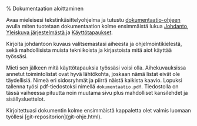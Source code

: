 % Dokumentaation aloittaminen
<!-- order: 5 -->

Avaa mieleisesi tekstinkäsittelyohjelma ja tutustu
[dokumentaatio-ohjeen]({{rootdir}}dokumentaatio-ohje.html) avulla miten tuotetaan dokumentaation kolme ensimmäistä lukua 
[Johdanto]({{rootdir}}dokumentaatio-ohje.html#johdanto),
[Yleiskuva järjestelmästä ]({{rootdir}}dokumentaatio-ohje.html#yleiskuva-j%C3%A4rjestelm%C3%A4st%C3%A4) ja 
[Käyttötapaukset]({{rootdir}}dokumentaatio-ohje.html#k%C3%A4ytt%C3%B6tapaukset).

Kirjoita johdantoon kuvaus valitsemastasi aiheesta ja ohjelmointikielestä, sekä mahdollisista muista tekniikoista ja kirjastoista mitä aiot käyttää työssäsi. 

Mieti sen jälkeen mitä käyttötapauksia työssäsi voisi olla. Aihekuvauksissa annetut toimintolistat ovat hyvä lähtökohta,
joskaan nämä listat eivät ole täydellisiä. Nimeä eri sidosryhmät ja piirrä näistä kaikista kaavio. 
Lopuksi tallenna työsi pdf-tiedostoksi nimellä `dokumentaatio.pdf`. 
Tiedostolla on tässä vaiheessa pituutta noin muutama sivu plus mahdolliset kansilehdet ja sisällysluettelot.

<next>
Kirjoitettuasi dokumentin kolme ensimmäistä kappaletta olet valmis luomaan työllesi [git-repositorion](git-ohje.html).
</next>
